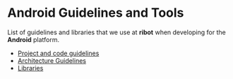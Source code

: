 # Android Guidelines and Tools

List of guidelines and libraries that we use at __ribot__ when developing for the __Android__ platform. 

* [Project and code guidelines](project_and_code_guidelines.md)
* [Architecture Guidelines](architecture_guidelines/android_architecture.md) 
* [Libraries](android_libraries.md)
